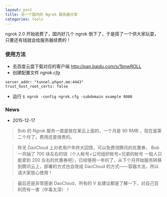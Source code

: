 ```yaml
---
layout: post
title: 另一个国内的 Ngrok 服务器分享
categories: tools
---
```


ngrok 2.0 开始收费了，国内好几个 ngrok 倒下了，于是搭了一个供大家玩耍，只要还有钱就会给服务器续费的！

### 使用方法

- 去百度云盘下载对应的客户端 <a href="http://pan.baidu.com/s/1bnwROLL" target="_blank">http://pan.baidu.com/s/1bnwROLL</a>
- 创建配置文件 *ngrok.cfg*

```
server_addr: "tunnel.phpor.me:4443"
trust_host_root_certs: false
```

- 运行 `$ ngrok -config ngrok.cfg -subdomain example 8080`

### News

* 2015-12-17

> Bob 的 Ngrok 服务一直是放在某云上面的，一个月是 90 RMB ，现在是第二个月了，费用还是很贵的。

> 昨天 DaoCloud 上对老用户年终大回馈，可以免费领腾讯的优惠券， Bob 一共抽了 700 块左右的钱（个人帐号+公司组织帐号+兄弟的帐号 一般人只能拿到 200 左右的优惠券吧），已经够用一年的了，从下个月开始服务转移到腾讯云上，部署的方式也会改成 DaoCloud 的方式——容器大法，所以请大家放心使用！

> 最后还是非常感谢 DaoCloud，所有的 V 友建议都是了解一下，对自己百利而有一害（中毒太深）！
